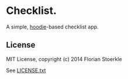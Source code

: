 # Checklist.

A simple, [hoodie](http://hood.ie/)-based checklist app.

## License

MIT License, copyright (c) 2014 Florian Stoerkle

See [LICENSE.txt](LICENSE.txt)
